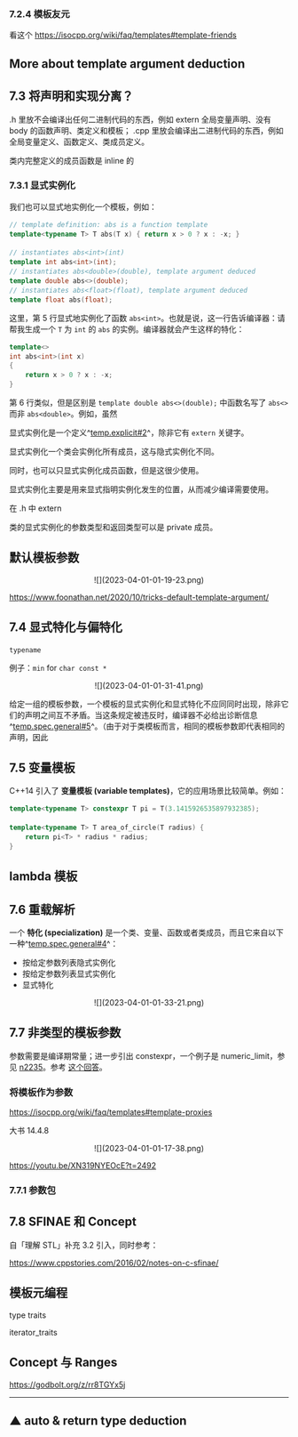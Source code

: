 ### 7.2.4 模板友元

看这个 https://isocpp.org/wiki/faq/templates#template-friends

## More about template argument deduction



## 7.3 将声明和实现分离？

.h 里放不会编译出任何二进制代码的东西，例如 extern 全局变量声明、没有 body 的函数声明、类定义和模板；
.cpp 里放会编译出二进制代码的东西，例如全局变量定义、函数定义、类成员定义。

类内完整定义的成员函数是 inline 的

### 7.3.1 显式实例化

我们也可以显式地实例化一个模板，例如：

```c++ linenums="1"
// template definition: abs is a function template
template<typename T> T abs(T x) { return x > 0 ? x : -x; }

// instantiates abs<int>(int)
template int abs<int>(int);     
// instantiates abs<double>(double), template argument deduced
template double abs<>(double);  
// instantiates abs<float>(float), template argument deduced
template float abs(float);      
```

这里，第 5 行显式地实例化了函数 `abs<int>`。也就是说，这一行告诉编译器：请帮我生成一个 `T` 为 `int` 的 `abs` 的实例。编译器就会产生这样的特化：

```c++
template<>
int abs<int>(int x)
{
    return x > 0 ? x : -x;
}
```

第 6 行类似，但是区别是 `template double abs<>(double);` 中函数名写了 `abs<>` 而非 `abs<double>`。例如，虽然

显式实例化是一个定义^[temp.explicit#2](https://timsong-cpp.github.io/cppwp/n4868/temp.explicit#2)^，除非它有 `extern` 关键字。

显式实例化一个类会实例化所有成员，这与隐式实例化不同。

同时，也可以只显式实例化成员函数，但是这很少使用。

显式实例化主要是用来显式指明实例化发生的位置，从而减少编译需要使用。

在 .h 中 extern

类的显式实例化的参数类型和返回类型可以是 private 成员。

## 默认模板参数

<center>![](2023-04-01-01-19-23.png)</center>

https://www.foonathan.net/2020/10/tricks-default-template-argument/

## 7.4 显式特化与偏特化

`typename`

例子：`min` for `char const *`

<center>![](2023-04-01-01-31-41.png)</center>

给定一组的模板参数，一个模板的显式实例化和显式特化不应同同时出现，除非它们的声明之间互不矛盾。当这条规定被违反时，编译器不必给出诊断信息^[temp.spec.general#5](https://timsong-cpp.github.io/cppwp/n4868/temp.spec.general#5)^。（由于对于类模板而言，相同的模板参数即代表相同的声明，因此

## 7.5 变量模板

C++14 引入了 **变量模板 (variable templates)**，它的应用场景比较简单。例如：

```c++
template<typename T> constexpr T pi = T(3.1415926535897932385);

template<typename T> T area_of_circle(T radius) {
    return pi<T> * radius * radius;
}
```


## lambda 模板

## 7.6 重载解析

一个 **特化 (specialization)** 是一个类、变量、函数或者类成员，而且它来自以下一种^[temp.spec.general#4](https://timsong-cpp.github.io/cppwp/n4868/temp.spec.general#4)^：

- 按给定参数列表隐式实例化
- 按给定参数列表显式实例化
- 显式特化

<center>![](2023-04-01-01-33-21.png)</center>

## 7.7 非类型的模板参数

参数需要是编译期常量；进一步引出 constexpr，一个例子是 numeric_limit，参见 [n2235](http://www.open-std.org/jtc1/sc22/wg21/docs/papers/2007/n2235.pdf)。参考 [这个回答](https://stackoverflow.com/a/28821610/14430730)。

### 将模板作为参数

https://isocpp.org/wiki/faq/templates#template-proxies

大书 14.4.8

<center>![](2023-04-01-01-17-38.png)</center>

https://youtu.be/XN319NYEOcE?t=2492

### 7.7.1 参数包 

## 7.8 SFINAE 和 Concept

自「理解 STL」补充 3.2 引入，同时参考：

https://www.cppstories.com/2016/02/notes-on-c-sfinae/





## 模板元编程

type traits

iterator_traits

## Concept 与 Ranges

https://godbolt.org/z/rr8TGYx5j

---



## ▲ auto & return type deduction